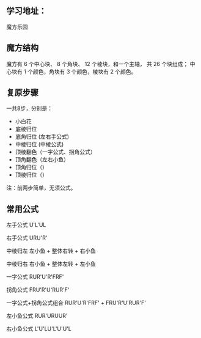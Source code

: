 
学习地址：
-----------
魔方乐园  


魔方结构
-----------
魔方有 6 个中心块、 8 个角块、 12 个棱块，和一个主轴， 共 26 个块组成；
中心块有 1 个颜色，角块有 3 个颜色，棱块有 2 个颜色。


复原步骤
-----------
一共8步，分别是：
- 小白花
- 底棱归位
- 底角归位 (左右手公式)
- 中棱归位 (中棱公式)
- 顶棱翻色（一字公式、拐角公式）
- 顶角翻色（左右小鱼）
- 顶角归位（）
- 顶棱归位（）

注：前两步简单，无须公式。


常用公式
-----------
左手公式
U'L'UL

右手公式
URU'R'

中棱归左
左小鱼 + 整体右转 + 右小鱼

中棱归右
右小鱼 + 整体左转 + 左小鱼



一字公式
RUR'U'R'FRF'

拐角公式
FRU'R'U'RUR'F'

一字公式+拐角公式组合
RUR'U'R'FRF' + FRU'R'U'RUR'F'



左小鱼公式
RUR'URUUR'

右小鱼公式
L'U'LU'L'U'U'L








